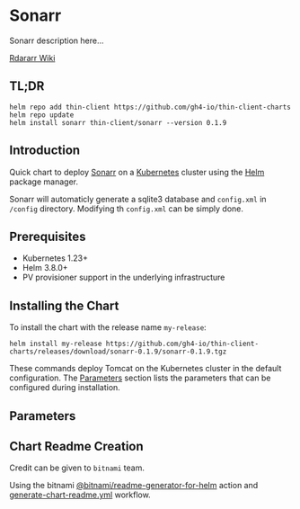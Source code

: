 <!--- app-name: Sonarr -->

# Sonarr

Sonarr description here...

[Rdararr Wiki](https://wiki.servarr.com/sonarr)


## TL;DR

```console
helm repo add thin-client https://github.com/gh4-io/thin-client-charts
helm repo update
helm install sonarr thin-client/sonarr --version 0.1.9
```

## Introduction

Quick chart to deploy [Sonarr](https://sonarr.video/) on a [Kubernetes](https://kubernetes.io) cluster using the [Helm](https://helm.sh) package manager.

Sonarr will automaticly generate a sqlite3 database and `config.xml` in `/config` directory. Modifying th `config.xml` can be simply done.

## Prerequisites

- Kubernetes 1.23+
- Helm 3.8.0+
- PV provisioner support in the underlying infrastructure

## Installing the Chart

To install the chart with the release name `my-release`:

```console
helm install my-release https://github.com/gh4-io/thin-client-charts/releases/download/sonarr-0.1.9/sonarr-0.1.9.tgz
```

These commands deploy Tomcat on the Kubernetes cluster in the default configuration. The [Parameters](#parameters) section lists the parameters that can be configured during installation.

## Parameters

## Chart Readme Creation

Credit can be given to `bitnami` team.  

Using the bitnami [@bitnami/readme-generator-for-helm](https://github.com/bitnami-labs/readme-generator-for-helm#configuration-file) action and [generate-chart-readme.yml](https://github.com/bitnami/charts/blob/main/.github/workflows/generate-chart-readme.yml) workflow.
